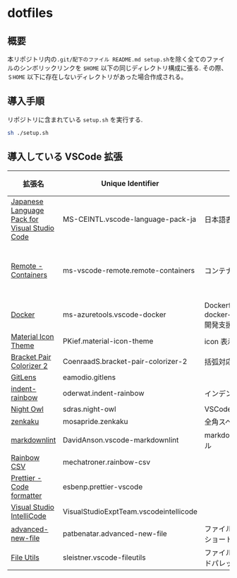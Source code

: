 # dotfiles

## 概要

本リポジトリ内の`.git/配下のファイル README.md setup.sh`を除く全てのファイルのシンボリックリンクを `$HOME` 以下の同じディレクトリ構成に張る. その際、`＄HOME` 以下に存在しないディレクトリがあった場合作成される。

## 導入手順

リポジトリに含まれている `setup.sh` を実行する.

```sh
sh ./setup.sh
```

## 導入している VSCode 拡張

| 拡張名                                                                                                                                 | Unique Identifier                      | 用途                                    | 備考                                                               |
| -------------------------------------------------------------------------------------------------------------------------------------- | -------------------------------------- | --------------------------------------- | ------------------------------------------------------------------ |
| [Japanese Language Pack for Visual Studio Code](https://marketplace.visualstudio.com/items?itemName=MS-CEINTL.vscode-language-pack-ja) | MS-CEINTL.vscode-language-pack-ja      | 日本語表示                              |                                                                    |
| [Remote - Containers](https://marketplace.visualstudio.com/items?itemName=ms-vscode-remote.remote-containers)                          | ms-vscode-remote.remote-containers     | コンテナ開発                            | [公式ページ](https://code.visualstudio.com/docs/remote/containers) |
| [Docker](https://marketplace.visualstudio.com/items?itemName=ms-azuretools.vscode-docker)                                              | ms-azuretools.vscode-docker            | Dockerfile，docker−compose.yml 開発支援 |                                                                    |
| [Material Icon Theme](https://marketplace.visualstudio.com/items?itemName=PKief.material-icon-theme)                                   | PKief.material-icon-theme              | icon 表示                               |                                                                    |
| [Bracket Pair Colorizer 2](https://marketplace.visualstudio.com/items?itemName=CoenraadS.bracket-pair-colorizer-2)                     | CoenraadS.bracket-pair-colorizer-2     | 括弧対応付け色表示                      |                                                                    |
| [GitLens](https://marketplace.visualstudio.com/items?itemName=eamodio.gitlens)                                                         | eamodio.gitlens                        |                                         |                                                                    |
| [indent-rainbow](https://marketplace.visualstudio.com/items?itemName=oderwat.indent-rainbow)                                           | oderwat.indent-rainbow                 | インデントの虹色表示                    |                                                                    |
| [Night Owl](https://marketplace.visualstudio.com/items?itemName=sdras.night-owl)                                                       | sdras.night-owl                        | VSCode theme                            |                                                                    |
| [zenkaku](https://marketplace.visualstudio.com/items?itemName=mosapride.zenkaku)                                                       | mosapride.zenkaku                      | 全角スペース表示                        |                                                                    |
| [markdownlint](https://marketplace.visualstudio.com/items?itemName=DavidAnson.vscode-markdownlint)                                     | DavidAnson.vscode-markdownlint         | markdown の lint ツール                 |                                                                    |
| [Rainbow CSV](https://marketplace.visualstudio.com/items?itemName=mechatroner.rainbow-csv)                                             | mechatroner.rainbow-csv                |                                         |                                                                    |
| [Prettier - Code formatter](https://marketplace.visualstudio.com/items?itemName=esbenp.prettier-vscode)                                | esbenp.prettier-vscode                 |                                         |                                                                    |
| [Visual Studio IntelliCode](https://marketplace.visualstudio.com/items?itemName=VisualStudioExptTeam.vscodeintellicode)                | VisualStudioExptTeam.vscodeintellicode |                                         |
| [advanced-new-file](https://marketplace.visualstudio.com/items?itemName=patbenatar.advanced-new-file)                                  | patbenatar.advanced-new-file           | ファイル新規追加時のショートカット      |
| [File Utils](https://marketplace.visualstudio.com/items?itemName=sleistner.vscode-fileutils)                                           | sleistner.vscode-fileutils             | ファイル操作をコマンドパレットから行う  |
